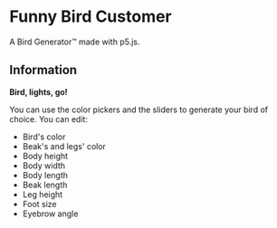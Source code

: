 # Funny Bird Customer

A Bird Generator™ made with p5.js.

## Information

**Bird, lights, go!**

You can use the color pickers and the sliders to generate your bird of choice.
You can edit:

- Bird's color
- Beak's and legs' color
- Body height
- Body width
- Body length
- Beak length
- Leg height
- Foot size
- Eyebrow angle

